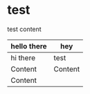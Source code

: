 # test

test content



| hello there | hey     |
| ----------- | ------- |
| hi there    | test    |
| Content     | Content |
| Content     |         |
